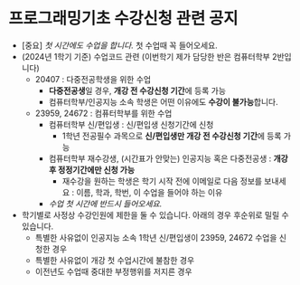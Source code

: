 # 프로그래밍기초 수강신청 관련 공지
 - [중요] *첫 시간에도 수업을 합니다.* 첫 수업때 꼭 들어오세요.
 - (2024년 1학기 기준) 수업코드 관련 (이번학기 제가 담당한 반은 컴퓨터학부 2반입니다)
   - 20407 : 다중전공학생을 위한 수업
       - **다중전공생**일 경우, **개강 전 수강신청 기간**에 등록 가능
       - 컴퓨터학부/인공지능 소속 학생은 어떤 이유에도 **수강이 불가능**합니다.
   - 23959, 24672 : 컴퓨터학부를 위한 수업
       - 컴퓨터학부 신/편입생 : 신/편입생 신청기간에 신청
           - 1학년 전공필수 과목으로 **신/편입생만 개강 전 수강신청 기간**에 등록 가능
       - 컴퓨터학부 재수강생, (시간표가 안맞는) 인공지능 혹은 다중전공생 : **개강 후 정정기간에만 신청 가능**
           - 재수강을 원하는 학생은 학기 시작 전에 이메일로 다음 정보를 보내세요 : 이름, 학과, 학번, 이 수업을 들어야 하는 이유
       - *수업 첫 시간에 반드시 들어오세요.*
 - 학기별로 사정상 수강인원에 제한을 둘 수 있습니다. 아래의 경우 후순위로 밀릴 수 있습니다.
   - 특별한 사유없이 인공지능 소속 1학년 신/편입생이 23959, 24672 수업을 신청한 경우
   - 특별한 사유없이 개강 첫 수업시간에 불참한 경우
   - 이전년도 수업때 중대한 부정행위를 저지른 경우
   
